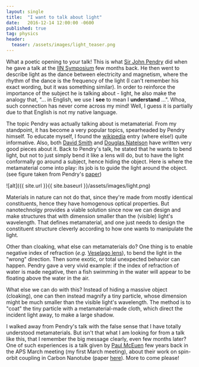 ```yaml
---
layout: single
title:  "I want to talk about light"
date:   2016-12-14 12:00:00 -0600
published: true
tag: physics
header:
  teaser: /assets/images/light_teaser.png
---
```


What a poetic opening to your talk! This is what [Sir John Pendry](https://en.wikipedia.org/wiki/John_Pendry) did when he gave a talk at the [IIN Symposium](https://www.iinano.org/2017-iin-symposium-1) few months back. He then went to describe light as the dance between electricity and magnetism, where the rhythm of the dance is the frequency of the light (I can't remember his exact wording, but it was something similar). In order to reinforce the importance of the subject he is talking about - light, he also make the analogy that, "... in English, we use I **see** to mean I **understand** ...". Whoa, such connection has never come across my mind! Well, I guess it is partially due to that English is not my native language.

 The topic Pendry was actually talking about is  metamaterial. From my standpoint, it has become a very popular topics, spearheaded by Pendry himself. To educate myself, I found the [wikipedia](https://en.wikipedia.org/wiki/Metamaterial) entry (where else!) quite informative. Also, both [David Smith](http://people.ee.duke.edu/~drsmith/metamaterials.htm) and [Douglas Natelson](http://nanoscale.blogspot.ie/2016/11/what-is-metamaterial.html) have written very good pieces about it. Back to Pendry's talk, he stated that he wants to bend light, but not to just simply bend it like a lens will do, but to have the light conformally go around a subject, hence hiding the object. Here is where the metamaterial come into play: its job is to guide the light around the object. (see figure taken from Pendry's [paper](http://science.sciencemag.org/content/312/5781/1780))
 
![alt]({{ site.url }}{{ site.baseurl }}/assets/images/light.png)

Materials in nature can not do that, since they're made from mostly identical constituents, hence they have homogenous optical properties. But nanotechnolgy provides a viable solution since now we can design and make structures that with dimension smaller than the (visible) light's wavelength. That defines metamaterial, and one just needs to design the constituent structure cleverly according to how one wants to manipulate the light.

Other than cloaking, what else can metamaterials do? One thing is to enable negative index of refraction (*e.g.* [Veselago lens](https://en.wikipedia.org/wiki/Superlens)), to bend the light in the "wrong" direction. Then some exotic, or total unexpected behavior can happen. Pendry gave a very vivid example: if the index of refraction of water is made negative, then a fish swimming in the water will appear to be floating above the water in the air.

What else we can do with this? Instead of hiding a massive object (cloaking), one can then instead magnify a tiny particle, whose dimension might be much smaller than the visible light's wavelength. The method is to "coat" the tiny particle with a metamaterial-made cloth, which direct the incident light away, to make a large shadow. 

I walked away from Pendry's talk with the false sense that I have totally understood metamaterials. But isn't that what I am looking for from a talk like this, that I remember the big message clearly, even few months later? One of such experiences is a talk given by [Paul McEuen](https://en.wikipedia.org/wiki/Paul_McEuen) few years back in the APS March meeting (my first March meeting), about their work on spin-orbit coupling in Carbon Nanotube (paper [here](http://mceuengroup.lassp.cornell.edu/publications/coupling_of_spin_and_orbital_motion_of_electrons_in_carbon_nanotubes)). More to come please! 